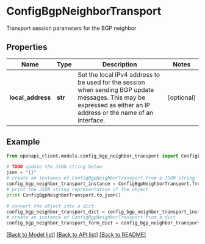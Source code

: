 # ConfigBgpNeighborTransport

Transport session parameters for the BGP neighbor

## Properties

Name | Type | Description | Notes
------------ | ------------- | ------------- | -------------
**local_address** | **str** | Set the local IPv4 address to be used for the session when sending BGP update messages. This may be expressed as either an IP address or the name of an interface. | [optional] 

## Example

```python
from openapi_client.models.config_bgp_neighbor_transport import ConfigBgpNeighborTransport

# TODO update the JSON string below
json = "{}"
# create an instance of ConfigBgpNeighborTransport from a JSON string
config_bgp_neighbor_transport_instance = ConfigBgpNeighborTransport.from_json(json)
# print the JSON string representation of the object
print ConfigBgpNeighborTransport.to_json()

# convert the object into a dict
config_bgp_neighbor_transport_dict = config_bgp_neighbor_transport_instance.to_dict()
# create an instance of ConfigBgpNeighborTransport from a dict
config_bgp_neighbor_transport_form_dict = config_bgp_neighbor_transport.from_dict(config_bgp_neighbor_transport_dict)
```
[[Back to Model list]](../README.md#documentation-for-models) [[Back to API list]](../README.md#documentation-for-api-endpoints) [[Back to README]](../README.md)


